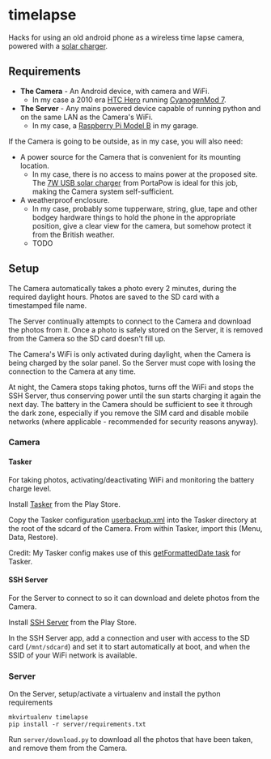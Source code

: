 # timelapse
Hacks for using an old android phone as a wireless time lapse camera, powered with a [solar charger](http://www.amazon.co.uk/gp/product/B00BU38MG0/ref=as_li_tl?ie=UTF8&camp=1634&creative=19450&creativeASIN=B00BU38MG0&linkCode=as2&tag=daybarrcom-21&linkId=7BZTGS5ZNT6V6D7R).

## Requirements

* **The Camera** - An Android device, with camera and WiFi.
    * In my case a 2010 era [HTC Hero](http://en.wikipedia.org/wiki/HTC_Hero) running [CyanogenMod 7](http://www.cyanogenmod.org/).
* **The Server** - Any mains powered device capable of running python and on the same LAN as the Camera's WiFi.
    * In my case, a [Raspberry Pi Model B](http://www.raspberrypi.org/products/model-b/) in my garage.

If the Camera is going to be outside, as in my case, you will also need:

* A power source for the Camera that is convenient for its mounting location.
    * In my case, there is no access to mains power at the proposed site. The [7W USB solar charger](http://www.amazon.co.uk/gp/product/B00BU38MG0/ref=as_li_tl?ie=UTF8&camp=1634&creative=19450&creativeASIN=B00BU38MG0&linkCode=as2&tag=daybarrcom-21&linkId=7BZTGS5ZNT6V6D7R) from PortaPow is ideal for this job, making the Camera system self-sufficient.
* A weatherproof enclosure.
    * In my case, probably some tupperware, string, glue, tape and other bodgey hardware things to hold the phone in the appropriate position, give a clear view for the camera, but somehow protect it from the British weather.
    * TODO

## Setup

The Camera automatically takes a photo every 2 minutes, during the required daylight hours. Photos are saved to the SD card with a timestamped file name.

The Server continually attempts to connect to the Camera and download the photos from it. Once a photo is safely stored on the Server, it is removed from the Camera so the SD card doesn't fill up.

The Camera's WiFi is only activated during daylight, when the Camera is being charged by the solar panel. So the Server must cope with losing the connection to the Camera at any time.

At night, the Camera stops taking photos, turns off the WiFi and stops the SSH Server, thus conserving power until the sun starts charging it again the next day. The battery in the Camera should be sufficient to see it through the dark zone, especially if you remove the SIM card and disable mobile networks (where applicable - recommended for security reasons anyway).

### Camera

#### Tasker

For taking photos, activating/deactivating WiFi and monitoring the battery charge level.

Install [Tasker](https://play.google.com/store/apps/details?id=net.dinglisch.android.taskerm) from the Play Store.

Copy the Tasker configuration [userbackup.xml](userbackup.xml) into the Tasker directory at the root of the sdcard of the Camera. From within Tasker, import this (Menu, Data, Restore).

Credit: My Tasker config makes use of this [getFormattedDate task](http://tasker.wikidot.com/getformatteddate) for Tasker.

#### SSH Server

For the Server to connect to so it can download and delete photos from the Camera.

Install [SSH Server](https://play.google.com/store/apps/details?id=com.icecoldapps.sshserver) from the Play Store.

In the SSH Server app, add a connection and user with access to the SD card (`/mnt/sdcard`) and set it to start automatically at boot, and when the SSID of your WiFi network is available.

### Server

On the Server, setup/activate a virtualenv and install the python requirements

    mkvirtualenv timelapse
    pip install -r server/requirements.txt

Run `server/download.py` to download all the photos that have been taken, and remove them from the Camera.
